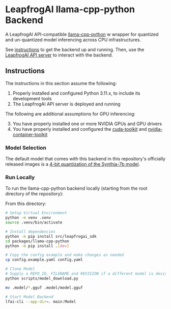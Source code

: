 # LeapfrogAI llama-cpp-python Backend

A LeapfrogAI API-compatible [llama-cpp-python](https://github.com/abetlen/llama-cpp-python) w wrapper for quantized and un-quantized model inferencing across CPU infrastructures.



See [instructions](#instructions) to get the backend up and running. Then, use the [LeapfrogAI API server](https://github.com/defenseunicorns/leapfrogai-api) to interact with the backend.

## Instructions

The instructions in this section assume the following:

1. Properly installed and configured Python 3.11.x, to include its development tools
2. The LeapfrogAI API server is deployed and running

The following are additional assumptions for GPU inferencing:

3. You have properly installed one or more NVIDIA GPUs and GPU drivers
4. You have properly installed and configured the [cuda-toolkit](https://developer.nvidia.com/cuda-toolkit) and [nvidia-container-toolkit](https://docs.nvidia.com/datacenter/cloud-native/container-toolkit/latest/index.html)

### Model Selection

The default model that comes with this backend in this repository's officially released images is a [4-bit quantization of the Synthia-7b model](https://huggingface.co/TheBloke/SynthIA-7B-v2.0-GPTQ).

### Run Locally


To run the llama-cpp-python backend locally (starting from the root directory of the repository):

From this directory:
```bash
# Setup Virtual Environment
python -m venv .venv
source .venv/bin/activate
```

```bash
# Install dependencies
python -m pip install src/leapfrogai_sdk
cd packages/llama-cpp-python
python -m pip install .[dev]
```

```bash
# Copy the config example and make changes as needed
cp config.example.yaml config.yaml

# Clone Model
# Supply a REPO_ID, FILENAME and REVISION if a different model is desired
python scripts/model_download.py

mv .model/*.gguf .model/model.gguf

# Start Model Backend
lfai-cli --app-dir=. main:Model
```

